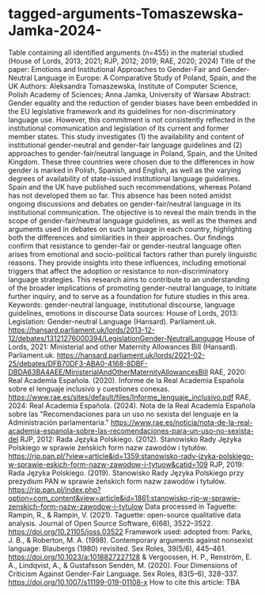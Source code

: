 # tagged-arguments-Tomaszewska-Jamka-2024-
Table containing all identified arguments (n=455) in the material studied (House of Lords, 2013; 2021; RJP, 2012; 2019; RAE, 2020; 2024) 
Title of the paper: Emotions and Institutional Approaches to Gender-Fair and Gender-Neutral Language in Europe: A Comparative Study of Poland, Spain, and the UK
Authors: Aleksandra Tomaszewska, Institute of Computer Science, Polish Academy of Sciences; Anna Jamka, University of Warsaw
Abstract: Gender equality and the reduction of gender biases have been embedded in the EU legislative framework and its guidelines for non-discriminatory language use. However, this commitment is not consistently reflected in the institutional communication and legislation of its current and former member states. This study investigates (1) the availability and content of institutional gender-neutral and gender-fair language guidelines and (2) approaches to gender-fair/neutral language in Poland, Spain, and the United Kingdom. These three countries were chosen due to the differences in how gender is marked in Polish, Spanish, and English, as well as the varying degrees of availability of state-issued institutional language guidelines. Spain and the UK have published such recommendations, whereas Poland has not developed them so far. This absence has been noted amidst ongoing discussions and debates on gender-fair/neutral language in its institutional communication. The objective is to reveal the main trends in the scope of gender-fair/neutral language guidelines, as well as the themes and arguments used in debates on such language in each country, highlighting both the differences and similarities in their approaches. Our findings confirm that resistance to gender-fair or gender-neutral language often arises from emotional and socio-political factors rather than purely linguistic reasons. They provide insights into these influences, including emotional triggers that affect the adoption or resistance to non-discriminatory language strategies. This research aims to contribute to an understanding of the broader implications of promoting gender-neutral language, to initiate further inquiry, and to serve as a foundation for future studies in this area.
Keywords: gender-neutral language, institutional discourse, language guidelines, emotions in discourse
Data sources:
House of Lords, 2013: Legislation: Gender-neutral Language (Hansard). Parliament.uk. https://hansard.parliament.uk/lords/2013-12-12/debates/13121276000394/LegislationGender-NeutralLanguage
House of Lords, 2021: Ministerial and other Maternity Allowances Bill (Hansard). Parliament.uk. https://hansard.parliament.uk/lords/2021-02-25/debates/DFB70DF3-ABA0-4168-8DBF-DBDA63BA4AEE/MinisterialAndOtherMaternityAllowancesBill
RAE, 2020: Real Academia Española. (2020). Informe de la Real Academia Española sobre el lenguaje inclusivo y cuestiones conexas. https://www.rae.es/sites/default/files/Informe_lenguaje_inclusivo.pdf
RAE, 2024: Real Academia Española. (2024). Nota de la Real Academia Española sobre las "Recomendaciones para un uso no sexista del lenguaje en la Administración parlamentaria." https://www.rae.es/noticia/nota-de-la-real-academia-espanola-sobre-las-recomendaciones-para-un-uso-no-sexista-del
RJP, 2012: Rada Języka Polskiego. (2012). Stanowisko Rady Języka Polskiego w sprawie żeńskich form nazw zawodów i tytułów. https://rjp.pan.pl/?view=article&id=1359:stanowisko-rady-jzyka-polskiego-w-sprawie-eskich-form-nazw-zawodow-i-tytuow&catid=109
RJP, 2019: Rada Języka Polskiego. (2019). Stanowisko Rady Języka Polskiego przy prezydium PAN w sprawie żeńskich form nazw zawodów i tytułów. https://rjp.pan.pl/index.php?option=com_content&view=article&id=1861:stanowisko-rjp-w-sprawie-zenskich-form-nazw-zawodow-i-tytulow
Data processed in Taguette: Rampin, R., & Rampin, V. (2021). Taguette: open-source qualitative data analysis. Journal of Open Source Software, 6(68), 3522–3522. https://doi.org/10.21105/joss.03522
Framework used: adopted from: Parks, J. B., & Roberton, M. A. (1998). Contemporary arguments against nonsexist language: Blaubergs (1980) revisited. Sex Roles, 39(5/6), 445–461. https://doi.org/10.1023/a:1018827227128 & Vergoossen, H. P., Renström, E. A., Lindqvist, A., & Gustafsson Sendén, M. (2020). Four Dimensions of Criticism Against Gender-Fair Language. Sex Roles, 83(5–6), 328–337. https://doi.org/10.1007/s11199-019-01108-x
How to cite this article: TBA
